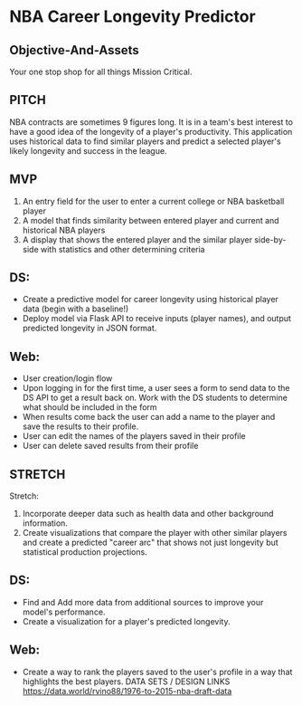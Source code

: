 # NBA Career Longevity Predictor

## Objective-And-Assets
Your one stop shop for all things Mission Critical. 

## PITCH
NBA contracts are sometimes 9 figures long. It is in a team's best interest to have a good idea of the longevity of a player's productivity. This application uses historical data to find similar players and predict a selected player's likely longevity and success in the league.
## MVP
1. An entry field for the user to enter a current college or NBA basketball player
2. A model that finds similarity between entered player and current and historical NBA players
3. A display that shows the entered player and the similar player side-by-side with statistics and other determining criteria

## DS:
- Create a predictive model for career longevity using historical player data (begin with a baseline!)
- Deploy model via Flask API to receive inputs (player names), and output predicted longevity in JSON format.

## Web:
- User creation/login flow
- Upon logging in for the first time, a user sees a form to send data to the DS API to get a result back on.  Work with the DS students to determine what should be included in the form
- When results come back the user can add a name to the player and save the results to their profile.
- User can edit the names of the players saved in their profile
- User can delete saved results from their profile
## STRETCH
Stretch:
1. Incorporate deeper data such as health data and other background information.
2. Create visualizations that compare the player with other similar players and create a predicted "career arc" that shows not just longevity but statistical production projections.

## DS: 
- Find and Add more data from additional sources to improve your model's performance.
- Create a visualization for a player's predicted longevity. 

## Web:
- Create a way to rank the players saved to the user's profile in a way that highlights the best players.
DATA SETS / DESIGN LINKS
https://data.world/rvino88/1976-to-2015-nba-draft-data
